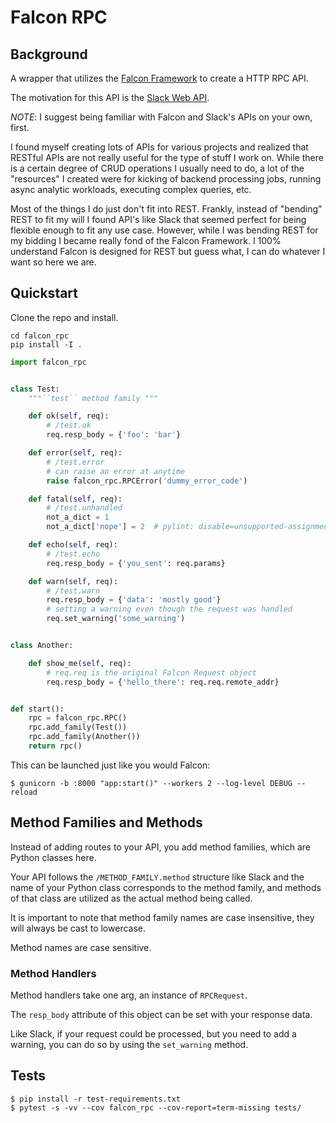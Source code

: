 # Falcon RPC

## Background

A wrapper that utilizes the [Falcon Framework](https://falconframework.org/) to create a HTTP RPC API.

The motivation for this API is the [Slack Web API](https://api.slack.com/web). 

*NOTE*: I suggest being familiar with Falcon and Slack's APIs on your own, first.

I found myself creating lots of APIs for various projects and realized that RESTful APIs are not really useful for the type of stuff I work on.  While there is a certain degree of CRUD operations I usually need to do, a lot of the "resources" I created were for kicking of backend processing jobs, running async analytic workloads, executing complex queries, etc.

Most of the things I do just don't fit into REST. Frankly, instead of "bending" REST to fit my will I found API's like Slack that seemed perfect for being flexible enough to fit any use case. However, while I was bending REST for my bidding I became really fond of the Falcon Framework. I 100% understand Falcon is designed for REST but guess what, I can do whatever I want so here we are. 

## Quickstart

Clone the repo and install.

```
cd falcon_rpc
pip install -I .
``` 

```python
import falcon_rpc


class Test:
    """``test`` method family """

    def ok(self, req):
        # /test.ok
        req.resp_body = {'foo': 'bar'}

    def error(self, req):
        # /test.error
        # can raise an error at anytime
        raise falcon_rpc.RPCError('dummy_error_code')

    def fatal(self, req):
        # /test.unhandled
        not_a_dict = 1
        not_a_dict['nope'] = 2  # pylint: disable=unsupported-assignment-operation  # noqa

    def echo(self, req):
        # /test.echo
        req.resp_body = {'you_sent': req.params}

    def warn(self, req):
        # /test.warn
        req.resp_body = {'data': 'mostly good'}
        # setting a warning even though the request was handled
        req.set_warning('some_warning')


class Another:

    def show_me(self, req):
        # req.req is the original Falcon Request object
        req.resp_body = {'hello_there': req.req.remote_addr}


def start():
    rpc = falcon_rpc.RPC()
    rpc.add_family(Test())
    rpc.add_family(Another())
    return rpc()
```

This can be launched just like you would Falcon:

```
$ gunicorn -b :8000 "app:start()" --workers 2 --log-level DEBUG --reload
```

## Method Families and Methods

Instead of adding routes to your API, you add method families, which are Python classes here.

Your API follows the `/METHOD_FAMILY.method` structure like Slack and the name of your Python class corresponds to the method family, and methods of that class are utilized as the actual method being called.

It is important to note that method family names are case insensitive, they will always be cast to lowercase.

Method names are case sensitive.

### Method Handlers

Method handlers take one arg, an instance of `RPCRequest`.

The `resp_body` attribute of this object can be set with your response data.

Like Slack, if your request could be processed, but you need to add a warning, you can do so by using the `set_warning` method.

## Tests

```
$ pip install -r test-requirements.txt
$ pytest -s -vv --cov falcon_rpc --cov-report=term-missing tests/
```